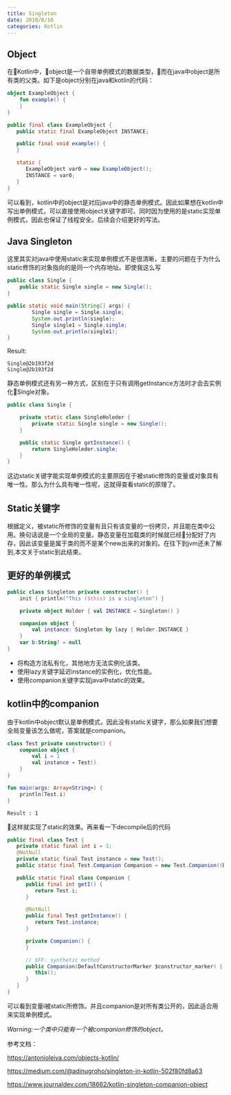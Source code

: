 ```yaml
---
title: Singleton
date: 2018/8/10
categories: Kotlin
---
```

## Object
在Kotlin中，object是一个自带单例模式的数据类型，而在java中object是所有类的父类。如下是object分别在java和kotlin的代码：
```kotlin
object ExampleObject {
    fun example() {
    }
}
```
```java
public final class ExampleObject {
   public static final ExampleObject INSTANCE;

   public final void example() {
   }

   static {
      ExampleObject var0 = new ExampleObject();
      INSTANCE = var0;
   }
}
```
可以看到，kotlin中的object是对应java中的静态单例模式。因此如果想在kotlin中写出单例模式，可以直接使用object关键字即可。同时因为使用的是static实现单例模式，因此也保证了线程安全。后续会介绍更好的写法。

## Java Singleton
这里其实对java中使用static来实现单例模式不是很清晰，主要的问题在于为什么static修饰的对象指向的是同一个内存地址。即使我这么写
```java
public class Single {
    public static Single single = new Single();
}

public static void main(String[] args) {
        Single single = Single.single;
        System.out.println(single);
        Single single1 = Single.single;
        System.out.println(single1);
}
```
Result:
```
Single@2b193f2d
Single@2b193f2d
```
静态单例模式还有另一种方式，区别在于只有调用getInstance方法时才会去实例化Single对象。
```java
public class Single {

    private static class SingleHoleder {
        private static Single single = new Single();
    }

    public static Single getInstance() {
        return SingleHoleder.single;
    }
}
```
这边static关键字能实现单例模式的主要原因在于被static修饰的变量或对象具有唯一性。那么为什么具有唯一性呢，这就得查看static的原理了。

## Static关键字
根据定义，被static所修饰的变量有且只有该变量的一份拷贝，并且能在类中公用。换句话说是一个全局的变量。静态变量在加载类的时候就已经分配好了内存，因此该变量是属于类的而不是某个new出来的对象的。在往下到jvm还未了解到,本文关于static到此结束。

## 更好的单例模式
```kotlin
public class Singleton private constructor() {
    init { println("This ($this) is a singleton") }    

    private object Holder { val INSTANCE = Singleton() }

    companion object {
        val instance: Singleton by lazy { Holder.INSTANCE }
    }
    var b:String? = null
}
```
* 将构造方法私有化，其他地方无法实例化该类。
* 使用lazy关键字延迟instance的实例化，优化性能。
* 使用companion关键字实现java中static的效果。

## kotlin中的companion
由于kotlin中object默认是单例模式，因此没有static关键字，那么如果我们想要全局变量该怎么做呢，答案就是companion。
```kotlin
class Test private constructor() {
    companion object {
        val i = 1
        val instance = Test()
    }
}

fun main(args: Array<String>) {
    println(Test.i)
}
```
```
Result : 1
```
这样就实现了static的效果。再来看一下decompile后的代码
```java
public final class Test {
   private static final int i = 1;
   @NotNull
   private static final Test instance = new Test();
   public static final Test.Companion Companion = new Test.Companion((DefaultConstructorMarker)null);

   public static final class Companion {
      public final int getI() {
         return Test.i;
      }

      @NotNull
      public final Test getInstance() {
         return Test.instance;
      }

      private Companion() {
      }

      // $FF: synthetic method
      public Companion(DefaultConstructorMarker $constructor_marker) {
         this();
      }
   }
}
```
可以看到变量i被static所修饰。并且companion是对所有类公开的，因此适合用来实现单例模式。

_Warning:一个类中只能有一个被companion修饰的object。_

参考文档：

https://antonioleiva.com/objects-kotlin/

https://medium.com/@adinugroho/singleton-in-kotlin-502f80fd8a63

https://www.journaldev.com/18662/kotlin-singleton-companion-object



